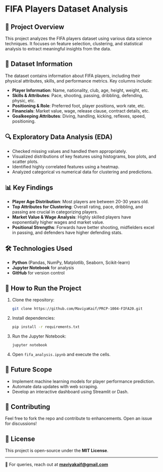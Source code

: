# FIFA Players Dataset Analysis

## 📌 Project Overview
This project analyzes the FIFA players dataset using various data science techniques. It focuses on feature selection, clustering, and statistical analysis to extract meaningful insights from the data.

## 📂 Dataset Information
The dataset contains information about FIFA players, including their physical attributes, skills, and performance metrics. Key columns include:
- **Player Information**: Name, nationality, club, age, height, weight, etc.
- **Skills & Attributes**: Pace, shooting, passing, dribbling, defending, physic, etc.
- **Positioning & Role**: Preferred foot, player positions, work rate, etc.
- **Financials**: Market value, wage, release clause, contract details, etc.
- **Goalkeeping Attributes**: Diving, handling, kicking, reflexes, speed, positioning.

## 🔍 Exploratory Data Analysis (EDA)
- Checked missing values and handled them appropriately.
- Visualized distributions of key features using histograms, box plots, and scatter plots.
- Identified highly correlated features using a heatmap.
- Analyzed categorical vs numerical data for clustering and predictions.

## 📊 Key Findings
- **Player Age Distribution**: Most players are between 20-30 years old.
- **Top Attributes for Clustering**: Overall rating, pace, dribbling, and passing are crucial in categorizing players.
- **Market Value & Wage Analysis**: Highly skilled players have exponentially higher wages and market value.
- **Positional Strengths**: Forwards have better shooting, midfielders excel in passing, and defenders have higher defending stats.

## 🛠️ Technologies Used
- **Python** (Pandas, NumPy, Matplotlib, Seaborn, Scikit-learn)
- **Jupyter Notebook** for analysis
- **GitHub** for version control

## 🚀 How to Run the Project
1. Clone the repository:
   ```bash
   git clone https://github.com/MaviyaKaif/PRCP-1004-FIFA20.git
   ```
2. Install dependencies:
   ```bash
   pip install -r requirements.txt
   ```
3. Run the Jupyter Notebook:
   ```bash
   jupyter notebook
   ```
4. Open `fifa_analysis.ipynb` and execute the cells.

## 📌 Future Scope
- Implement machine learning models for player performance prediction.
- Automate data updates with web scraping.
- Develop an interactive dashboard using Streamlit or Dash.

## 📢 Contributing
Feel free to fork the repo and contribute to enhancements. Open an issue for discussions!

## 📜 License
This project is open-source under the **MIT License**.

---
📧 For queries, reach out at **maviyakaif@gmail.com**

